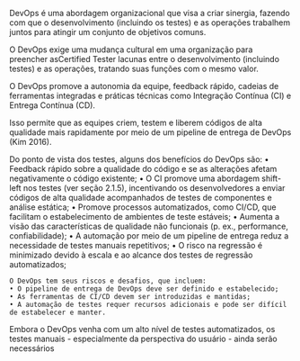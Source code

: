 DevOps é uma abordagem organizacional que visa a criar sinergia, fazendo com que o desenvolvimento (incluindo os testes) e as operações trabalhem juntos para atingir um conjunto de objetivos comuns.

O DevOps exige uma mudança cultural em uma organização para preencher asCertified Tester lacunas entre o desenvolvimento (incluindo testes) e as operações, tratando suas funções com o mesmo valor.

O DevOps promove a autonomia da equipe, feedback rápido, cadeias de ferramentas integradas e práticas técnicas como Integração Contínua (CI) e Entrega Contínua (CD).

Isso permite que as equipes criem, testem e liberem códigos de alta qualidade mais rapidamente por meio de um pipeline de entrega de DevOps (Kim 2016).

Do ponto de vista dos testes, alguns dos benefícios do DevOps são:
    • Feedback rápido sobre a qualidade do código e se as alterações afetam negativamente o código existente;
    • O CI promove uma abordagem shift-left nos testes (ver seção 2.1.5), incentivando os desenvolvedores a enviar códigos de alta qualidade acompanhados de testes de componentes e análise estática;
    • Promove processos automatizados, como CI/CD, que facilitam o estabelecimento de ambientes de teste estáveis;
    • Aumenta a visão das características de qualidade não funcionais (p. ex., performance, confiabilidade);
    • A automação por meio de um pipeline de entrega reduz a necessidade de testes manuais repetitivos;
    • O risco na regressão é minimizado devido à escala e ao alcance dos testes de regressão automatizados;

    O DevOps tem seus riscos e desafios, que incluem:
    • O pipeline de entrega de DevOps deve ser definido e estabelecido;
    • As ferramentas de CI/CD devem ser introduzidas e mantidas;
    • A automação de testes requer recursos adicionais e pode ser difícil de estabelecer e manter.

Embora o DevOps venha com um alto nível de testes automatizados, os testes manuais -
especialmente da perspectiva do usuário - ainda serão necessários